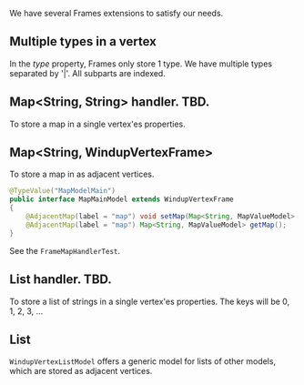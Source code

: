 We have several Frames extensions to satisfy our needs.

## Multiple types in a vertex
In the _type_ property, Frames only store 1 type. We have multiple types separated by '|'. All subparts are indexed.

## Map<String, String> handler. TBD.
To store a map in a single vertex'es properties.


## Map<String, WindupVertexFrame>
To store a map in as adjacent vertices.
```java
@TypeValue("MapModelMain")
public interface MapMainModel extends WindupVertexFrame
{
    @AdjacentMap(label = "map") void setMap(Map<String, MapValueModel> map);
    @AdjacentMap(label = "map") Map<String, MapValueModel> getMap();
}
```
See the `FrameMapHandlerTest`.

## List<String> handler. TBD.
To store a list of strings in a single vertex'es properties.
The keys will be 0, 1, 2, 3, ...

## List<WindupVertexFrame> 
`WindupVertexListModel` offers a generic model for lists of other models, which are stored as adjacent vertices.